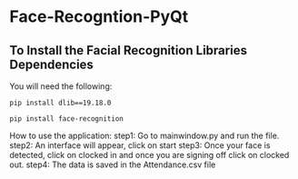 # Face-Recogntion-PyQt
## To Install the Facial Recognition Libraries Dependencies

You will need the following:

```pip install dlib==19.18.0```

```pip install face-recognition```

How to use the application:
step1: Go to mainwindow.py and run the file.
step2: An interface will appear, click on start
step3: Once your face is detected, click on clocked in and once you are signing off click on clocked out.
step4: The data is saved in the Attendance.csv file
